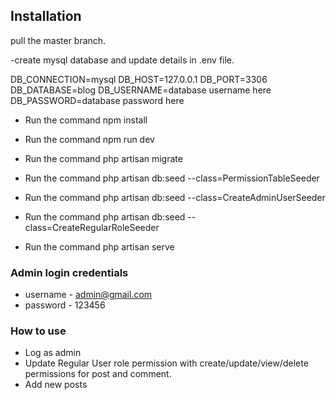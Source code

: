 
## Installation
pull the master branch.

-create mysql database and  update details in .env file.

DB_CONNECTION=mysql
DB_HOST=127.0.0.1
DB_PORT=3306
DB_DATABASE=blog
DB_USERNAME=database username here
DB_PASSWORD=database password here

- Run the command npm install
- Run the command npm run dev
- Run the command php artisan migrate 
- Run the command php artisan db:seed --class=PermissionTableSeeder 
- Run the command php artisan db:seed --class=CreateAdminUserSeeder 
- Run the command php artisan db:seed --class=CreateRegularRoleSeeder 

- Run the command php artisan serve 

### Admin login credentials
-  username - admin@gmail.com
-  password - 123456


### How to use
- Log as admin
- Update Regular User role permission with create/update/view/delete permissions for post and comment.
- Add new posts
